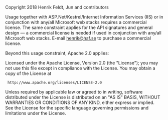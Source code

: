 Copyright 2018 Henrik Feldt, Jun and contributors

Usage together with ASP.Net/Kestrel/Internet Information Services (IIS) or
in conjunction with any/all Microsoft web stacks requires a commercial
license. The same constraint applies for the API signatures and general
design — a commercial license is needed if used in conjunction with any/all
Microsoft web stacks. E-mail henrik@haf.se to purchase a commercial license.

Beyond this usage constraint, Apache 2.0 applies:

Licensed under the Apache License, Version 2.0 (the "License");
you may not use this file except in compliance with the License.
You may obtain a copy of the License at

     http://www.apache.org/licenses/LICENSE-2.0

Unless required by applicable law or agreed to in writing, software
distributed under the License is distributed on an "AS IS" BASIS,
WITHOUT WARRANTIES OR CONDITIONS OF ANY KIND, either express or implied.
See the License for the specific language governing permissions and
limitations under the License.
